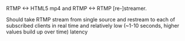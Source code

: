 RTMP <-> HTML5 mp4
and
RTMP <-> RTMP
[re-]streamer.

Should take RTMP stream from single source and restream to each of subscribed clients in real time and relatively low (~1-10 seconds, higher values build up over time) latency
